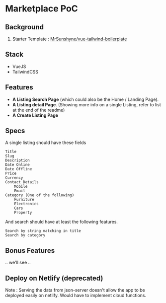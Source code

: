 # Marketplace PoC

## Background

1. Starter Template : [MrSunshyne/vue-tailwind-boilerplate](https://github.com/mrsunshyne/vue-tailwind-boilerplate)

## Stack

- VueJS
- TailwindCSS

## Features

- **A Listing Search Page**
  (which could also be the Home / Landing Page).
- **A Listing detail Page**.
  (Showing more info on a single Listing, refer to list at the end of the readme)
- **A Create Listing Page**

## Specs

A single listing should have these fields

    Title
    Slug
    Description
    Date Online
    Date Offline
    Price
    Currency
    Contact Details
        Mobile
        Email
    Category (One of the following)
        Furniture
        Electronics
        Cars
        Property

And search should have at least the following features.

    Search by string matching in title
    Search by category

## Bonus Features

.. we'll see ..

## Deploy on Netlify (deprecated)

Note : Serving the data from json-server doesn't allow the app to be deployed easily on netlify.
Would have to implement cloud functions.

<!-- # [View Site ](https://marketplace-poc.netlify.app) -->
